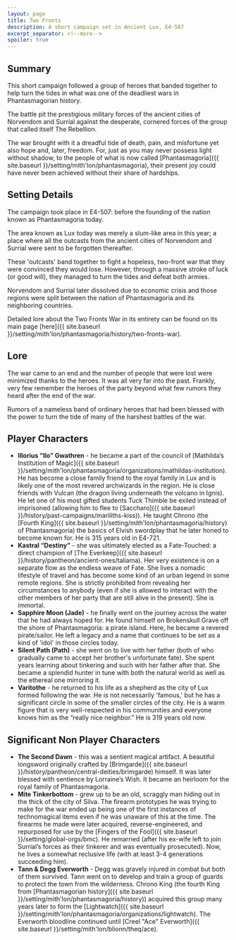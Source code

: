 ```yaml
---
layout: page
title: Two Fronts
description: A short campaign set in Ancient Lux, E4-507
excerpt_separator: <!--more-->
spoiler: true
---
```


## Summary

This short campaign followed a group of heroes that banded together to help turn the tides in what was one of the deadliest wars in Phantasmagorian history.

The battle pit the prestigious military forces of the ancient cities of Norvendom and Surrial against the desperate, cornered forces of the group that called itself The Rebellion.

<!--more-->

The war brought with it a dreadful tide of death, pain, and misfortune yet also hope and, later, freedom. For, just as you may never possess light without shadow, to the people of what is now called [Phantasmagoria]({{ site.baseurl }}/setting/mith'lon/phantasmagoria), their present joy could have never been achieved without their share of hardships.

## Setting Details

The campaign took place in E4-507: before the founding of the nation known as Phantasmagoria today.

The area known as Lux today was merely a slum-like area in this year; a place where all the outcasts from the ancient cities of Norvendom and Surrial were sent to be forgotten thereafter.

These 'outcasts' band together to fight a hopeless, two-front war that they were convinced they would lose. However, through a massive stroke of luck (or good will), they managed to turn the tides and defeat both armies.

Norvendom and Surrial later dissolved due to economic crisis and those regions were split between the nation of Phantasmagoria and its neighboring countries.

Detailed lore about the Two Fronts War in its entirety can be found on its main page [here]({{ site.baseurl }}/setting/mith'lon/phantasmagoria/history/two-fronts-war).

## Lore
The war came to an end and the number of people that were lost were minimized thanks to the heroes. It was all very far into the past. Frankly, very few remember the heroes of the party beyond what few rumors they heard after the end of the war.

Rumors of a nameless band of ordinary heroes that had been blessed with the power to turn the tide of many of the harshest battles of the war.

## Player Characters
- <strong>Illorius “Ilo” Gwathren</strong> - he became a part of the council of [Mathilda’s Institution of Magic]({{ site.baseurl }}/setting/mith'lon/phantasmagoria/organizations/mathildas-institution). He has become a close family friend to the royal family in Lux and is likely one of the most revered archwizards in the region. He is close friends with Vulcan (the dragon living underneath the volcano in Ignis). He let one of his most gifted students Tuck Thimble be exiled instead of imprisoned (allowing him to flee to [Saccharo]({{ site.baseurl }}/history/past-campaigns/mariliths-kiss)). He taught Chrono (the [Fourth King]({{ site.baseurl }}/setting/mith'lon/phantasmagoria/history) of Phantasmagoria) the basics of Elvish swordplay that he later honed to become known for. He is 315 years old in E4-721.
- <strong>Kastral “Destiny”</strong> - she was ultimately elected as a Fate-Touched: a direct champion of [The Everkeep]({{ site.baseurl }}/history/pantheon/ancient-ones/taliama). Her very existence is on a separate flow as the endless weave of Fate. She lives a nomadic lifestyle of travel and has become some kind of an urban legend in some remote regions. She is strictly prohibited from revealing her circumstances to anybody (even if she is allowed to interact with the other members of her party that are still alive in the present). She is immortal.
- <strong>Sapphire Moon (Jade)</strong> - he finally went on the journey across the water that he had always hoped for. He found himself on Brokenskull Grave off the shore of Phantasmagoria: a pirate island. Here, he became a revered pirate/sailor. He left a legacy and a name that continues to be set as a kind of 'idol' in those circles today.
- <strong>Silent Path (Path)</strong> - she went on to live with her father (both of who gradually came to accept her brother's unfortunate fate). She spent years learning about tinkering and such with her father after that. She became a splendid hunter in tune with both the natural world as well as the ethereal one mirroring it.
- <strong>Varitothe</strong> - he returned to his life as a shepherd as the city of Lux formed following the war. He is not necessarily 'famous,' but he has a significant circle in some of the smaller circles of the city. He is a warm figure that is very well-respected in his communities and everyone knows him as the “really nice neighbor.” He is 319 years old now.

## Significant Non Player Characters
- <strong>The Second Dawn</strong> - this was a sentient magical artifact. A beautiful longsword originally crafted by [Brimgarde]({{ site.baseurl }}/history/pantheon/central-deities/brimgarde) himself. It was later blessed with sentience by Lorraine’s Wish. It  became an heirloom for the royal family of Phantasmagoria.
- <strong>Mite Tinkerbottom</strong> - grew up to be an old, scraggly man hiding out in the thick of the city of Silva. The firearm prototypes he was trying to make for the war ended up being one of the first instances of technomagical items even if he was unaware of this at the time. The firearms he made were later acquired, reverse-engineered, and repurposed for use by the [Fingers of the Fool]({{ site.baseurl }}/setting/global-orgs/bmc). He remarried (after his ex-wife left to join Surrial’s forces as their tinkerer and was eventually prosecuted). Now, he lives a somewhat reclusive life (with at least 3-4 generations succeeding him).
- <strong>Tann & Degg Everworth</strong> - Degg was gravely injured in combat but both of them survived. Tann went on to develop and train a group of guards to protect the town from the wilderness. Chrono King (the fourth King from [Phantasmagorian history]({{ site.baseurl }}/setting/mith'lon/phantasmagoria/history)) acquired this group many years later to form the [Lightwatch]({{ site.baseurl }}/setting/mith'lon/phantasmagoria/organizations/lightwatch). The Everworth bloodline continued until [Creel "Ace" Everworth]({{ site.baseurl }}/setting/mith'lon/blionn/theq/ace).
